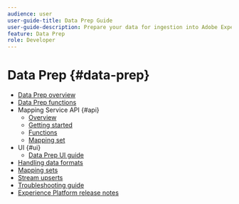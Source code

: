 ```yaml
---
audience: user
user-guide-title: Data Prep Guide
user-guide-description: Prepare your data for ingestion into Adobe Experience Platform and learn how Data Prep can help you map, transform, and validate data today.
feature: Data Prep
role: Developer
---
```


# Data Prep {#data-prep}

- [Data Prep overview](home.md)
- [Data Prep functions](functions.md)
- Mapping Service API {#api}
  - [Overview](./api/overview.md)
  - [Getting started](./api/getting-started.md)
  - [Functions](./api/functions.md)
  - [Mapping set](./api/mapping-set.md)
- UI {#ui}
  - [Data Prep UI guide](./ui/mapping.md)
- [Handling data formats](./data-handling.md)
- [Mapping sets](mapping-set.md)
- [Stream upserts](upserts.md)
- [Troubleshooting guide](troubleshooting-guide.md)
- [Experience Platform release notes](https://experienceleague.adobe.com/en/docs/experience-platform/release-notes/latest)
